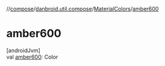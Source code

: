 //[compose](../../../index.md)/[danbroid.util.compose](../index.md)/[MaterialColors](index.md)/[amber600](amber600.md)

# amber600

[androidJvm]\
val [amber600](amber600.md): Color
